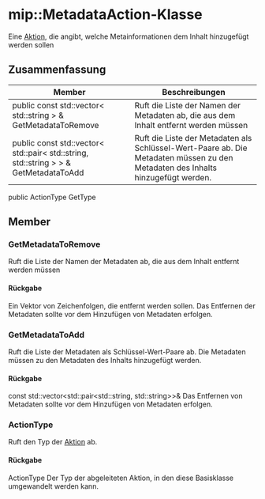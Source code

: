 # <a name="class-mipmetadataaction"></a>mip::MetadataAction-Klasse 
Eine [Aktion](#classmip_1_1_action), die angibt, welche Metainformationen dem Inhalt hinzugefügt werden sollen
## <a name="summary"></a>Zusammenfassung
 Member                        | Beschreibungen                                
--------------------------------|---------------------------------------------
public const std::vector< std::string > & GetMetadataToRemove | Ruft die Liste der Namen der Metadaten ab, die aus dem Inhalt entfernt werden müssen
public const std::vector< std::pair< std::string, std::string > > & GetMetadataToAdd | Ruft die Liste der Metadaten als Schlüssel-Wert-Paare ab. Die Metadaten müssen zu den Metadaten des Inhalts hinzugefügt werden.
public ActionType GetType
## <a name="members"></a>Member
### <a name="getmetadatatoremove"></a>GetMetadataToRemove
Ruft die Liste der Namen der Metadaten ab, die aus dem Inhalt entfernt werden müssen
#### <a name="returns"></a>Rückgabe
Ein Vektor von Zeichenfolgen, die entfernt werden sollen. Das Entfernen der Metadaten sollte vor dem Hinzufügen von Metadaten erfolgen.
### <a name="getmetadatatoadd"></a>GetMetadataToAdd
Ruft die Liste der Metadaten als Schlüssel-Wert-Paare ab. Die Metadaten müssen zu den Metadaten des Inhalts hinzugefügt werden.
#### <a name="returns"></a>Rückgabe
const std::vector<std::pair<std::string, std::string>>& Das Entfernen von Metadaten sollte vor dem Hinzufügen von Metadaten erfolgen.
### <a name="actiontype"></a>ActionType
Ruft den Typ der [Aktion](#classmip_1_1_action) ab.
#### <a name="returns"></a>Rückgabe
ActionType Der Typ der abgeleiteten Aktion, in den diese Basisklasse umgewandelt werden kann.